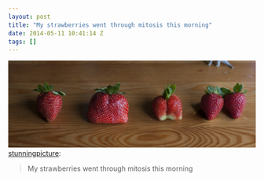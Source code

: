 ```yaml
---
layout: post
title: "My strawberries went through mitosis this morning"
date: 2014-05-11 10:41:14 Z
tags: []
---
```

![](/media/2014/05/85407983564.jpg)
[stunningpicture](http://stunningpicture.tumblr.com/post/85235132532/my-strawberries-went-through-mitosis-this-morning):

> My strawberries went through mitosis this morning
